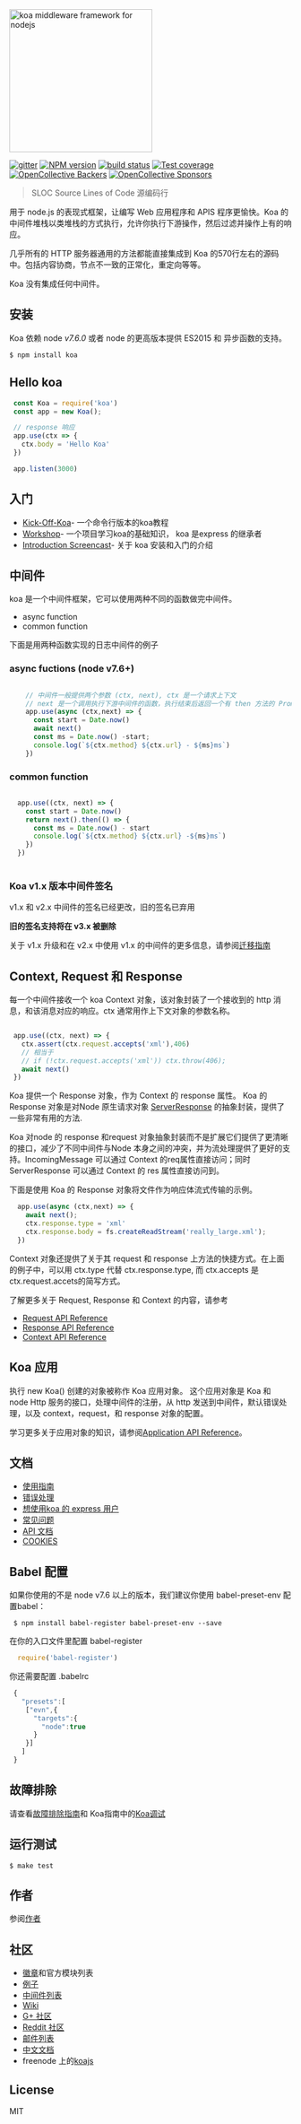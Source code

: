 <img src="https://dl.dropboxusercontent.com/u/6396913/koa/logo.png" alt="koa middleware framework for nodejs" width="255px" />

  [![gitter][gitter-image]][gitter-url]
  [![NPM version][npm-image]][npm-url]
  [![build status][travis-image]][travis-url]
  [![Test coverage][coveralls-image]][coveralls-url]
  [![OpenCollective Backers][backers-image]](#backers)
  [![OpenCollective Sponsors][sponsors-image]](#sponsors)

 > SLOC Source Lines of Code 源编码行 

 用于 node.js 的表现式框架，让编写 Web 应用程序和 APIS 程序更愉快。Koa 的中间件堆栈以类堆栈的方式执行，允许你执行下游操作，然后过滤并操作上有的响应。

 几乎所有的 HTTP 服务器通用的方法都能直接集成到 Koa 的570行左右的源码中。包括内容协商，节点不一致的正常化，重定向等等。

 Koa 没有集成任何中间件。

 ## 安装
Koa 依赖 node _v7.6.0_ 或者 node 的更高版本提供 ES2015 和 异步函数的支持。

```shell
$ npm install koa
``` 

## Hello koa

```js
 const Koa = require('koa')
 const app = new Koa();

 // response 响应
 app.use(ctx => {
   ctx.body = 'Hello Koa'
 })

 app.listen(3000)

```
## 入门

 - [Kick-Off-Koa](https://github.com/koajs/kick-off-koa)- 一个命令行版本的koa教程
 - [Workshop](https://github.com/koajs/workshop)- 一个项目学习koa的基础知识， koa 是express 的继承者
 - [Introduction Screencast](http://knowthen.com/episode-3-koajs-quickstart-guide/)- 关于 koa 安装和入门的介绍

## 中间件

koa 是一个中间件框架，它可以使用两种不同的函数做完中间件。
 - async function
 - common function

下面是用两种函数实现的日志中间件的例子
### async fuctions (node v7.6+)
```js

    // 中间件一般提供两个参数 (ctx, next), ctx 是一个请求上下文
    // next 是一个调用执行下游中间件的函数，执行结束后返回一个有 then 方法的 Promise
	app.use(async (ctx,next) => {
	  const start = Date.now()
	  await next()
	  const ms = Date.now() -start;
	  console.log(`${ctx.method} ${ctx.url} - ${ms}ms`)
	})

``` 

### common function
```js

  app.use((ctx, next) => {
  	const start = Date.now()
    return next().then(() => {
      const ms = Date.now() - start
      console.log(`${ctx.method} ${ctx.url} -${ms}ms`)
    })
  })	
	
```

 ### Koa v1.x 版本中间件签名
 v1.x 和 v2.x 中间件的签名已经更改，旧的签名已弃用

 <b>旧的签名支持将在 v3.x 被删除 </b>

 关于 v1.x 升级和在 v2.x 中使用 v1.x 的中间件的更多信息，请参阅[迁移指南](migration.md)

 ## Context, Request 和 Response

 每一个中间件接收一个 koa Context 对象，该对象封装了一个接收到的 http 消息，和该消息对应的响应。ctx 通常用作上下文对象的参数名称。

 ```js

  app.use((ctx, next) => {
    ctx.assert(ctx.request.accepts('xml'),406)
    // 相当于
    // if (!ctx.request.accepts('xml')) ctx.throw(406);
    await next()
  })

 ```
 Koa 提供一个 Response 对象，作为 Context 的 response 属性。
 Koa 的 Response 对象是对Node 原生请求对象 [ServerResponse](https://nodejs.org/api/http.html#http_class_http_serverresponse) 的抽象封装，提供了一些非常有用的方法.

Koa 对node 的 response 和request 对象抽象封装而不是扩展它们提供了更清晰的接口，减少了不同中间件与Node 本身之间的冲突，并为流处理提供了更好的支持。IncomingMessage 可以通过 Context 的req属性直接访问；同时 ServerResponse 可以通过 Context 的 res 属性直接访问到。

下面是使用 Koa 的 Response 对象将文件作为响应体流式传输的示例。

```js
  app.use(async (ctx,next) => {
    await next();
    ctx.response.type = 'xml'
    ctx.response.body = fs.createReadStream('really_large.xml');
  })
```

Context 对象还提供了关于其 request 和 response 上方法的快捷方式。在上面的例子中，可以用 ctx.type 代替 ctx.response.type, 而 ctx.accepts 是 ctx.request.accets的简写方式。

了解更多关于 Request, Response 和 Context 的内容，请参考 
- [Request API Reference](https://github.com/koajs/koa/blob/master/docs/api/request.md)
- [Response API Reference](https://github.com/koajs/koa/blob/master/docs/api/response.md)
- [Context API Reference](https://github.com/koajs/koa/blob/master/docs/api/context.md)

## Koa 应用

执行 new Koa() 创建的对象被称作 Koa 应用对象。
这个应用对象是 Koa 和 node Http 服务的接口，处理中间件的注册，从 http 发送到中间件，默认错误处理，以及 context，request，和 response 对象的配置。

学习更多关于应用对象的知识，请参阅[Application API Reference](https://github.com/koajs/koa/blob/master/docs/api/index.md)。

## 文档

- [使用指南](./docs/guide.md)
- [错误处理](https://github.com/koajs/koa/blob/master/docs/error-handling.md)
- [想使用koa 的 express 用户](https://github.com/koajs/koa/blob/master/docs/koa-vs-express.md)
- [常见问题](https://github.com/koajs/koa/blob/master/docs/faq.md)
- [API 文档](https://github.com/koajs/koa/blob/master/docs/api/index.md)
- [COOKIES](https://github.com/expressjs/cookies)

## Babel 配置
如果你使用的不是 node v7.6 以上的版本，我们建议你使用 babel-preset-env 配置babel：
```shell
 $ npm install babel-register babel-preset-env --save
```

在你的入口文件里配置 babel-register 

```js
  require('babel-register')
```
你还需要配置 .babelrc

```js
 {
   "presets":[
   	["evn",{
   	  "targets":{
   	    "node":true
   	  }
   	}]
   ]
 }
```
## 故障排除
请查看[故障排除指南](https://github.com/koajs/koa/blob/master/docs/troubleshooting.md)和 Koa指南中的[Koa调试](https://github.com/koajs/koa/blob/master/docs/guide.md#debugging-koa)

## 运行测试

```shell
$ make test
```

## 作者

 参阅[作者](https://github.com/koajs/koa/blob/master/AUTHORS)

## 社区

 - [徽章](https://koajs.github.io/badgeboard/)和官方模块列表
 - [例子](https://github.com/koajs/examples)
 - [中间件列表](https://github.com/koajs/koa/wiki)
 - [Wiki](https://github.com/koajs/koa/wiki)
 - [G+ 社区](https://plus.google.com/communities/101845768320796750641)
 - [Reddit 社区](https://www.reddit.com/r/koajs/)
 - [邮件列表](https://groups.google.com/forum/#!forum/koajs)
 - [中文文档](https://github.com/guo-yu/koa-guide)
 - freenode 上的[koajs](https://webchat.freenode.net/?channels=#koajs)

 ## License

 MIT

[npm-image]: https://img.shields.io/npm/v/koa.svg?style=flat-square
[npm-url]: https://www.npmjs.com/package/koa
[travis-image]: https://img.shields.io/travis/koajs/koa/master.svg?style=flat-square
[travis-url]: https://travis-ci.org/koajs/koa
[coveralls-image]: https://img.shields.io/codecov/c/github/koajs/koa.svg?style=flat-square
[coveralls-url]: https://codecov.io/github/koajs/koa?branch=master
[backers-image]: https://opencollective.com/koajs/backers/badge.svg?style=flat-square
[sponsors-image]: https://opencollective.com/koajs/sponsors/badge.svg?style=flat-square
[gitter-image]: https://img.shields.io/gitter/room/koajs/koa.svg?style=flat-square
[gitter-url]: https://gitter.im/koajs/koa?utm_source=badge&utm_medium=badge&utm_campaign=pr-badge&utm_content=badge
[#koajs]: https://webchat.freenode.net/?channels=#koajs









